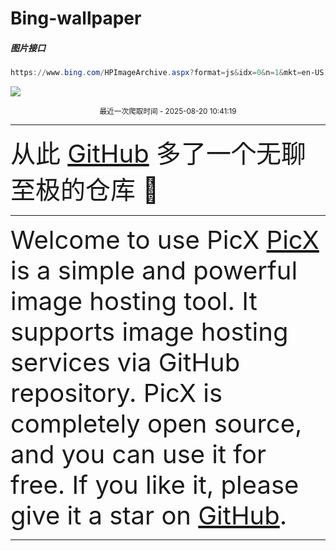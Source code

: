 # Bing-wallpaper

##### 图片接口

```powershell
https://www.bing.com/HPImageArchive.aspx?format=js&idx=0&n=1&mkt=en-US
````

 ![](https://s.cn.bing.net/th?id=OHR.SolarAviation_EN-US1940905760_1920x1080.jpg)

<p align='center' >
    <small>
        最近一次爬取时间 - 2025-08-20 10:41:19
    </small>
    <br>
    <hr>
    <font size=7>
        <small>
           从此 <a href='https://github.com/'>GitHub</a> 多了一个无聊至极的仓库  🍳      
        </small>
    </font>
    <hr>
    <font size=7>
        <small>
              Welcome to use PicX
              <a href='https://github.com/XPoet/picx'>PicX</a> is a simple and powerful image hosting tool. It supports image hosting services via GitHub repository.
              PicX is completely open source, and you can use it for free.
              If you like it, please give it a star on <a href='https://github.com/XPoet/picx'>GitHub</a>.
        </small>
    </font>
 <hr>
</p>
